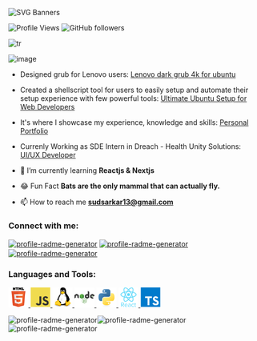 

![SVG Banners](https://svg-banners.vercel.app/api?type=origin&text1=Sudeepta%20Sarkar%20🤠&text2=💖%20A%20Passionate%20Web%20Developer%20and%20UI/UX%20designer&width=900&height=400)


![Profile Views](https://visitor-badge.laobi.icu/badge?page_id=page.id) ![GitHub followers](https://img.shields.io/github/followers/sudsarkar13) 



<p align="left"> <img width="900" height="110" src="https://readme-jokes.vercel.app/api" alt ="tr"/> </p>



<p align="left"> <img height="auto" src="https://github-profile-trophy.vercel.app/?username=sudsarkar13&theme=matrix&column=6&no-frame=false&no-bg=false&margin-w=19&margin-h=19" alt="image" /> </p>

- Designed grub for Lenovo users: [Lenovo dark grub 4k for ubuntu](https://github.com/sudsarkar13/Lenovo-dark-grub-4k-ubuntu)

- Created a shellscript tool for users to easily setup and automate their setup experience with few powerful tools: [Ultimate Ubuntu Setup for Web Developers](https://github.com/sudsarkar13/Ultimate-Ubuntu-Setup-for-Web-Developers)

- It's where I showcase my experience, knowledge and skills: [Personal Portfolio](https://portfolio-sudeeptasarkar.vercel.app)

- Currenly Working as SDE Intern in Dreach - Health Unity Solutions: [UI/UX Developer]()

- 🌱 I’m currently learning **Reactjs & Nextjs**

- 😂 Fun Fact **Bats are the only mammal that can actually fly.**

- 📫 How to reach me **sudsarkar13@gmail.com**

<h3 align="left">Connect with me:</h3> <p align="left"> <a href="https://github.com/sudsarkar13" target="blank"><img align="center" src=https://raw.githubusercontent.com/rahuldkjain/github-profile-readme-generator/master/src/images/icons/Social/github.svg alt="profile-radme-generator" height="30" width="40" /></a> <a href="https://fb.com/sudeepta.sarkar.589" target="blank"><img align="center" src=https://raw.githubusercontent.com/rahuldkjain/github-profile-readme-generator/master/src/images/icons/Social/facebook.svg alt="profile-radme-generator" height="30" width="40" /></a> <a href="https://instagram.com/sudee.ptasofficial" target="blank"><img align="center" src=https://raw.githubusercontent.com/rahuldkjain/github-profile-readme-generator/master/src/images/icons/Social/instagram.svg alt="profile-radme-generator" height="30" width="40" /></a> </p>

<h3 align="left">Languages and Tools:</h3> <p align="left"> <a href=https://www.w3.org/html/ target="_blank" rel="noreferrer"> <img src=https://raw.githubusercontent.com/devicons/devicon/master/icons/html5/html5-original-wordmark.svg alt="android" width="40" height="40"/> </a> <a href=https://developer.mozilla.org/en-US/docs/Web/JavaScript target="_blank" rel="noreferrer"> <img src=https://raw.githubusercontent.com/devicons/devicon/master/icons/javascript/javascript-original.svg alt="android" width="40" height="40"/> </a> <a href=https://www.linux.org/ target="_blank" rel="noreferrer"> <img src=https://raw.githubusercontent.com/devicons/devicon/master/icons/linux/linux-original.svg alt="android" width="40" height="40"/> </a> <a href=https://nodejs.org target="_blank" rel="noreferrer"> <img src=https://raw.githubusercontent.com/devicons/devicon/master/icons/nodejs/nodejs-original-wordmark.svg alt="android" width="40" height="40"/> </a> <a href=https://www.python.org target="_blank" rel="noreferrer"> <img src=https://raw.githubusercontent.com/devicons/devicon/master/icons/python/python-original.svg alt="android" width="40" height="40"/> </a> <a href=https://reactjs.org/ target="_blank" rel="noreferrer"> <img src=https://raw.githubusercontent.com/devicons/devicon/master/icons/react/react-original-wordmark.svg alt="android" width="40" height="40"/> </a> <a href=https://www.typescriptlang.org/ target="_blank" rel="noreferrer"> <img src=https://raw.githubusercontent.com/devicons/devicon/master/icons/typescript/typescript-original.svg alt="android" width="40" height="40"/> </a> </p>



<img align="left" height="auto" width={300} src="https://github-readme-stats.vercel.app/api?username=sudsarkar13&show_icons=true&theme=dark&locale=en&hide_border=false" alt="profile-radme-generator" />



<img align="left" height="auto" width={300} src="https://github-readme-streak-stats.herokuapp.com/?user=sudsarkar13&theme=dark&mode=weekly&hide_border=false&locale=en" alt="profile-radme-generator" />



<img align="left" height="auto" width={300} src="https://github-readme-stats.vercel.app/api/top-langs/?username=sudsarkar13&theme=dark&hide_border=false" alt="profile-radme-generator" />
